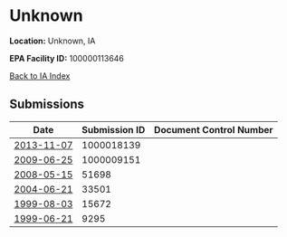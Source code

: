 # Unknown

**Location:** Unknown, IA

**EPA Facility ID:** 100000113646

[Back to IA Index](../../index.md)

## Submissions

| Date | Submission ID | Document Control Number |
|------|--------------|-------------------------|
| [2013-11-07](submissions/1000018139.md) | 1000018139 |  |
| [2009-06-25](submissions/1000009151.md) | 1000009151 |  |
| [2008-05-15](submissions/51698.md) | 51698 |  |
| [2004-06-21](submissions/33501.md) | 33501 |  |
| [1999-08-03](submissions/15672.md) | 15672 |  |
| [1999-06-21](submissions/9295.md) | 9295 |  |
